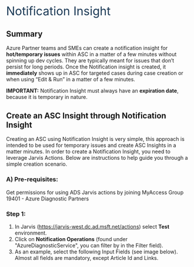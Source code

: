 <p style='margin-top:18pt;margin-bottom:7pt;line-height:29pt;font-family:&amp;quot;
font-size:24.0pt;color:#1C3A56'>Notification Insight</p>

## Summary
Azure Partner teams and SMEs can create a notification insight for **hot/temporary issues** within ASC in a matter of a few minutes without spinning up dev cycles. They are typically meant for issues that don’t persist for long periods. Once the Notification insight is created, it **immediately** shows up in ASC for targeted cases during case creation or when using “Edit & Run” in a matter of a few minutes. 

**IMPORTANT:** Notification Insight must always have an **expiration date**, because it is temporary in nature.

## Create an ASC Insight through Notification Insight

Creating an ASC using Notification Insight is very simple, this approach is intended to be used for temporary issues and create ASC Insights in a matter minutes. In order to create a Notification Insight, you need to leverage Jarvis Actions. Below are instructions to help guide you through a simple creation scenario.

### A) Pre-requisites:
Get permissions for using ADS Jarvis actions by joining MyAccess Group 19401 - Azure Diagnostic Partners

### Step 1:
1. In Jarvis (https://jarvis-west.dc.ad.msft.net/actions) select **Test** environment.
1. Click on **Notification Operations** (found under "AzureDiagnosticService", you can filter by in the Filter field).
1. As an example, select the following Input Fields (see image below). Almost all fields are mandatory, except Article Id and Links. 

